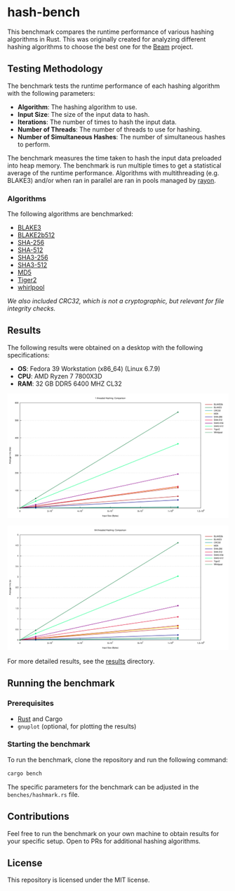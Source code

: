 # hash-bench

This benchmark compares the runtime performance of various hashing algorithms in Rust. This was originally created for analyzing different hashing algorithms to choose the best one for the [Beam](https://github.com/justin13888/beam) project.

## Testing Methodology

The benchmark tests the runtime performance of each hashing algorithm with the following parameters:

- **Algorithm**: The hashing algorithm to use.
- **Input Size**: The size of the input data to hash.
- **Iterations**: The number of times to hash the input data.
- **Number of Threads**: The number of threads to use for hashing.
- **Number of Simultaneous Hashes**: The number of simultaneous hashes to perform.

The benchmark measures the time taken to hash the input data preloaded into heap memory. The benchmark is run multiple times to get a statistical average of the runtime performance. Algorithms with multithreading (e.g. BLAKE3) and/or when ran in parallel are ran in pools managed by [rayon](https://github.com/rayon-rs/rayon).

### Algorithms

The following algorithms are benchmarked:

- [BLAKE3](https://crates.io/crates/blake3)
- [BLAKE2b512](https://crates.io/crates/blake2)
- [SHA-256](https://crates.io/crates/sha2)
- [SHA-512](https://crates.io/crates/sha2)
- [SHA3-256](https://crates.io/crates/sha3)
- [SHA3-512](https://crates.io/crates/sha3)
- [MD5](https://crates.io/crates/md-5)
- [Tiger2](https://crates.io/crates/tiger)
- [whirlpool](https://crates.io/crates/whirlpool)

*We also included CRC32, which is not a cryptographic, but relevant for file integrity checks.*

## Results

The following results were obtained on a desktop with the following specifications:

- **OS**: Fedora 39 Workstation (x86_64) (Linux 6.7.9)
- **CPU**: AMD Ryzen 7 7800X3D
- **RAM**: 32 GB DDR5 6400 MHZ CL32

![Single-threaded Hashing Performance](results/desktop/1-threaded%20Hashing/report/lines.svg)

![Multi-threaded (64) Hashing Performance](results/desktop/64-threaded%20Hashing/report/lines.svg)

<!-- TODO: Insert -->

For more detailed results, see the [results](results/) directory.

## Running the benchmark

### Prerequisites

- [Rust](https://www.rust-lang.org/tools/install) and Cargo
- `gnuplot` (optional, for plotting the results)

### Starting the benchmark

To run the benchmark, clone the repository and run the following command:

```bash
cargo bench
```

The specific parameters for the benchmark can be adjusted in the `benches/hashmark.rs` file.

## Contributions

Feel free to run the benchmark on your own machine to obtain results for your specific setup. Open to PRs for additional hashing algorithms.

## License

This repository is licensed under the MIT license.
